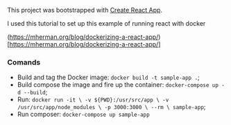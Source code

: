 This project was bootstrapped with [Create React App](https://github.com/facebook/create-react-app).

I used this tutorial to set up this example of running react with docker

(https://mherman.org/blog/dockerizing-a-react-app/)[https://mherman.org/blog/dockerizing-a-react-app/]

### Comands

* Build and tag the Docker image: `docker build -t sample-app .`;
* Build compose the image and fire up the container: `docker-compose up -d --build`;
* Run: `docker run -it \
  -v ${PWD}:/usr/src/app \
  -v /usr/src/app/node_modules \
  -p 3000:3000 \
  --rm \
  sample-app`;
* Run composer: `docker-compose up sample-app`
